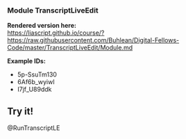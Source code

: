 <!--

author: Alexander Buhl
version: 2.0.0

comment: Both an embedded youtube player and a transcript download and edit tool designed to assist presentation teaching in university.

script: https://cdn.jsdelivr.net/gh/Buhlean/LiaTranscriptLiveEdit/src/Module.js
script: https://cdn.jsdelivr.net/gh/Buhlean/LiaTranscriptLiveEdit/src/ElmModule.js

@RunTranscriptLE
<div id="player"></div>
<div id="ElmHook"></div>
<script>
  startELm();
</script>
@end

-->

### Module TranscriptLiveEdit

**Rendered version here:**<br/>
https://liascript.github.io/course/?https://raw.githubusercontent.com/Buhlean/Digital-Fellows-Code/master/TranscriptLiveEdit/Module.md

**Example IDs:**
* 5p-SsuTm130
* 6Af6b_wyiwI
* I7jf_U89ddk

## Try it!

@RunTranscriptLE
